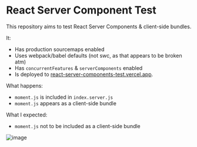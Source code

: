 # React Server Component Test

This repository aims to test React Server Components & client-side bundles.

It:

- Has production sourcemaps enabled
- Uses webpack/babel defaults (not swc, as that appears to be broken atm)
- Has `concurrentFeatures` & `serverComponents` enabled
- Is deployed to [react-server-components-test.vercel.app](https://react-server-components-test.vercel.app).

What happens:

- `moment.js` is included in `index.server.js`
- `moment.js` appears as a client-side bundle

What I expected:

- `moment.js` not to be included as a client-side bundle

![image](https://user-images.githubusercontent.com/924/143995286-6920288a-bf7a-4009-b0cd-a06f3754c7fb.png)
